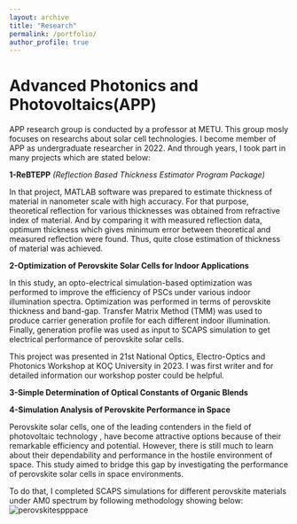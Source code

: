 ```yaml
---
layout: archive
title: "Research"
permalink: /portfolio/
author_profile: true
---
```



Advanced Photonics and Photovoltaics(APP)
======

APP research group is conducted by a professor at METU. This group mosly focuses on researchs about solar cell technologies. I become member of APP as undergraduate researcher in 2022. And through years, I took part in many projects which are stated below:    


**1-ReBTEPP**
*(Reflection Based Thickness Estimator Program Package)*

In that project, MATLAB software was prepared to estimate thickness of material in nanometer scale with high accuracy. For that purpose, theoretical reflection for various thicknesses was obtained from refractive index of material. And by comparing it with measured reflection data, optimum thickness which gives minimum error between theoretical and measured reflection were found. Thus, quite close estimation of thickness of material was achieved.

**2-Optimization of Perovskite Solar Cells for Indoor Applications**

In this study, an opto-electrical simulation-based optimization was performed to improve the efficiency of PSCs under various indoor illumination spectra. Optimization was performed in terms of perovskite thickness and band-gap. Transfer Matrix Method (TMM) was used to produce carrier generation profile for each different indoor illumination. Finally, generation profile was used as input to SCAPS simulation to get electrical performance of perovskite solar cells.

This project was presented in 21st National Optics, Electro-Optics and Photonics Workshop at KOÇ University in 2023. I was first writer and for detailed information our workshop poster could be helpful.


**3-Simple Determination of Optical Constants of Organic Blends**


**4-Simulation Analysis of Perovskite Performance in Space**

Perovskite solar cells, one of the leading contenders in the field of photovoltaic technology , have become attractive options because of their remarkable efficiency and potential. However, there is still much to learn about their dependability and performance in the hostile environment of space. This study aimed to bridge this gap by investigating the performance of perovskite solar cells in space environments.

To do that, I completed SCAPS simulations for different perovskite materials under AM0 spectrum by following methodology showing below:   
![perovskitespppace](https://github.com/Kamil-Anil/Kamil-Anil.github.io/assets/158865943/495d1382-e312-4605-bbdb-8ac34aaf18c4)

